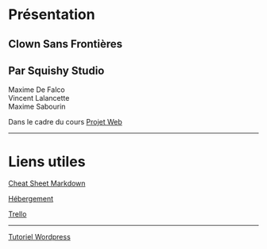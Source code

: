 # Présentation
## Clown Sans Frontières 
## Par Squishy Studio

Maxime De Falco<br>
Vincent Lalancette<br>
Maxime Sabourin

Dans le cadre du cours 
[Projet Web](https://smnarnold.com/projets/obnl)

---
# Liens utiles
[Cheat Sheet Markdown](markdown-cheat-sheet.md)

[Hébergement](https://clownsansfrontieres-ss.qc.lu/)

[Trello](https://trello.com/b/N2G06row/clown-sans-fronti%C3%A8res-squishy-studios)

---

[Tutoriel Wordpress](https://smnarnold.com/cours/wordpress)